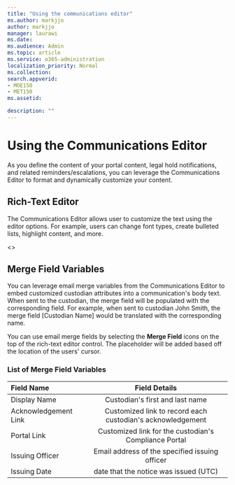 ```yaml
---
title: "Using the communications editor"
ms.author: markjjo
author: markjjo
manager: laurawi
ms.date: 
ms.audience: Admin
ms.topic: article
ms.service: o365-administration
localization_priority: Normal
ms.collection: 
search.appverid: 
- MOE150
- MET150
ms.assetid: 

description: ""
---
```


# Using the Communications Editor
As you define the content of your portal content, legal hold notifications, and related reminders/escalations, you can leverage the Communications Editor to format and dynamically customize your content.

## Rich-Text Editor 

The Communications Editor allows user to customize the text using the editor options. For example, users can change font types, create bulleted lists, highlight content, and more. 

<<include screenshot>>

## Merge Field Variables

You can leverage email merge variables from the Communications Editor to embed customized custodian attributes into a communication's body text. When sent to the custodian, the merge field will be populated with the corresponding field. For example, when sent to custodian John Smith, the merge field [Custodian Name] would be translated with the corresponding name. 

You can use email merge fields by selecting the **Merge Field** icons on the top of the rich-text editor control. The placeholder will be added based off the location of the users' cursor. 

### List of Merge Field Variables
| Field Name                  | Field Details | 
| :------------------- | :-------------------: |
| Display Name  | Custodian's first and last name | 
| Acknowledgement Link                 | Customized link to record each custodian's acknowledgement                 |
| Portal Link     | Customized link for the custodian's Compliance Portal                 |
| Issuing Officer                   | Email address of the specified issuing officer                   |
| Issuing Date                   | date that the notice was issued (UTC)              |